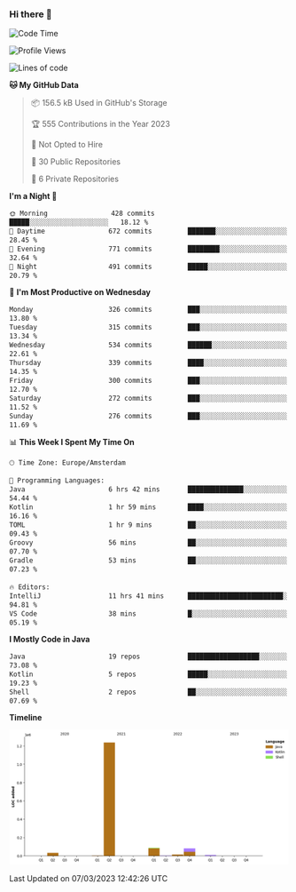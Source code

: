 ### Hi there 👋


<!--START_SECTION:waka-->
![Code Time](http://img.shields.io/badge/Code%20Time-3%2C050%20hrs%2039%20mins-blue)

![Profile Views](http://img.shields.io/badge/Profile%20Views-0-blue)

![Lines of code](https://img.shields.io/badge/From%20Hello%20World%20I%27ve%20Written-1.5%20million%20lines%20of%20code-blue)

**🐱 My GitHub Data** 

> 📦 156.5 kB Used in GitHub's Storage 
 > 
> 🏆 555 Contributions in the Year 2023
 > 
> 🚫 Not Opted to Hire
 > 
> 📜 30 Public Repositories 
 > 
> 🔑 6 Private Repositories 
 > 
**I'm a Night 🦉** 

```text
🌞 Morning                428 commits         █████░░░░░░░░░░░░░░░░░░░░   18.12 % 
🌆 Daytime                672 commits         ███████░░░░░░░░░░░░░░░░░░   28.45 % 
🌃 Evening                771 commits         ████████░░░░░░░░░░░░░░░░░   32.64 % 
🌙 Night                  491 commits         █████░░░░░░░░░░░░░░░░░░░░   20.79 % 
```
📅 **I'm Most Productive on Wednesday** 

```text
Monday                   326 commits         ███░░░░░░░░░░░░░░░░░░░░░░   13.80 % 
Tuesday                  315 commits         ███░░░░░░░░░░░░░░░░░░░░░░   13.34 % 
Wednesday                534 commits         ██████░░░░░░░░░░░░░░░░░░░   22.61 % 
Thursday                 339 commits         ████░░░░░░░░░░░░░░░░░░░░░   14.35 % 
Friday                   300 commits         ███░░░░░░░░░░░░░░░░░░░░░░   12.70 % 
Saturday                 272 commits         ███░░░░░░░░░░░░░░░░░░░░░░   11.52 % 
Sunday                   276 commits         ███░░░░░░░░░░░░░░░░░░░░░░   11.69 % 
```


📊 **This Week I Spent My Time On** 

```text
🕑︎ Time Zone: Europe/Amsterdam

💬 Programming Languages: 
Java                     6 hrs 42 mins       ██████████████░░░░░░░░░░░   54.44 % 
Kotlin                   1 hr 59 mins        ████░░░░░░░░░░░░░░░░░░░░░   16.16 % 
TOML                     1 hr 9 mins         ██░░░░░░░░░░░░░░░░░░░░░░░   09.43 % 
Groovy                   56 mins             ██░░░░░░░░░░░░░░░░░░░░░░░   07.70 % 
Gradle                   53 mins             ██░░░░░░░░░░░░░░░░░░░░░░░   07.23 % 

🔥 Editors: 
IntelliJ                 11 hrs 41 mins      ████████████████████████░   94.81 % 
VS Code                  38 mins             █░░░░░░░░░░░░░░░░░░░░░░░░   05.19 % 
```

**I Mostly Code in Java** 

```text
Java                     19 repos            ██████████████████░░░░░░░   73.08 % 
Kotlin                   5 repos             █████░░░░░░░░░░░░░░░░░░░░   19.23 % 
Shell                    2 repos             ██░░░░░░░░░░░░░░░░░░░░░░░   07.69 % 
```



**Timeline**

![Lines of Code chart](https://raw.githubusercontent.com/powercasgamer/powercasgamer/master/assets/bar_graph.png)


 Last Updated on 07/03/2023 12:42:26 UTC
<!--END_SECTION:waka-->
